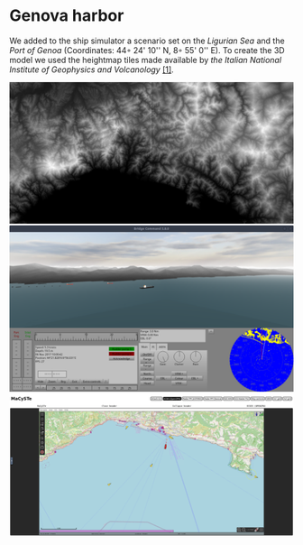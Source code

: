 # Genova harbor

We added to the ship simulator a scenario set on the _Ligurian Sea_ and the _Port of Genoa_ (Coordinates:  44◦ 24' 10'' N, 8◦ 55' 0'' E).
To create the 3D model we used the heightmap tiles made available by _the Italian National Institute of Geophysics and Volcanology_ [[1]](https://tinitaly.pi.ingv.it/Download_Area1_1.html).


![genoa-heightmap](../images/heightmap.png)
![genoa-bc](../images/bc-genoa.png)
![genoa-opencpn](../images/ecdis-genoa.png)